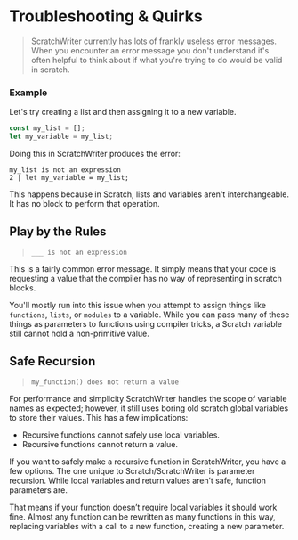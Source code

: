  # Troubleshooting & Quirks
> ScratchWriter currently has lots of frankly useless error messages. When you encounter an error message you don't understand it's often helpful to think about if what you're trying to do would be valid in scratch.

### Example
Let's try creating a list and then assigning it to a new variable.
```js
const my_list = [];
let my_variable = my_list;
```
Doing this in ScratchWriter produces the error:
```
my_list is not an expression
2 | let my_variable = my_list;
```
This happens because in Scratch, lists and variables aren't interchangeable. It has no block to perform that operation.

## Play by the Rules
> `___ is not an expression`

This is a fairly common error message. It simply means that your code is requesting a value that the compiler has no way of representing in scratch blocks.

You'll mostly run into this issue when you attempt to assign things like `functions`, `lists`, or `modules` to a variable. While you can pass many of these things as parameters to functions using compiler tricks, a Scratch variable still cannot hold a non-primitive value.

## Safe Recursion
> `my_function() does not return a value`

For performance and simplicity ScratchWriter handles the scope of variable names as expected; however, it still uses boring old scratch global variables to store their values. This has a few implications:
- Recursive functions cannot safely use local variables.
- Recursive functions cannot return a value.

If you want to safely make a recursive function in ScratchWriter, you have a few options. The one unique to Scratch/ScratchWriter is parameter recursion. While local variables and return values aren’t safe, function parameters are.

That means if your function doesn’t require local variables it should work fine. Almost any function can be rewritten as many functions in this way, replacing variables with a call to a new function, creating a new parameter.